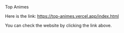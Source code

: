 Top Animes

Here is the link: https://top-animes.vercel.app/index.html

You can check the website by clicking the link above.
